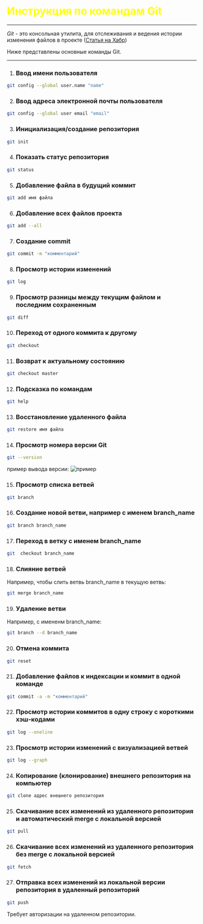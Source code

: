 # <span style=color:yellow>  Инструкция по командам Git </span>
***

*Git* - это консольная утилита, для отслеживания и ведения истории изменения файлов в проекте 
([Статья на Хабр](https://habr.com/ru/post/))

Ниже представлены основные команды Git.
***


1. ### Ввод имени пользователя
```sh
git config --global user.name "name"
```
2. ### Ввод адреса электронной почты пользователя
 ```sh
 git config --global user email "email"
 ```
3. ### Инициализация/создание репозитория
```sh
git init
```
4. ### Показать статус репозитория
```sh
git status
```
5. ### Добавление файла в будущий коммит
```sh
git add имя файла
```
6. ### Добавление всех файлов проекта
```sh
git add --all
```
7. ### Создание commit 
```sh
git commit -m "комментарий"
```
8. ### Просмотр истории изменений
```sh
git log
```
9. ### Просмотр разницы между текущим файлом и последним сохраненным
```sh
git diff 
```
10. ### Переход от одного коммита к другому
```sh
git checkout 
```
11. ### Возврат к актуальному состоянию 
```sh
git checkout master
```
12. ### Подсказка по командам
```sh
git help
```
13. ### Восстановление удаленного файла
```sh
git restore имя файла
```
14. ### Просмотр номера версии Git
```sh
git --version
```
пример вывода версии:
![пример](example.png)

15. ### Просмотр списка ветвей
```sh
git branch
```
16. ### Создание новой ветви, например с именем branch_name
```sh
git branch branch_name
```
17. ### Переход в ветку с именем branch_name
```sh
git  checkout branch_name
```
18. ### Слияние ветвей
Например, чтобы слить ветвь branch_name в текущую ветвь:
```sh
git merge branch_name
```
19. ### Удаление ветви
 Например, с имененм branch_name:
 ```sh
 git branch --d branch_name
 ```
20. ### Отмена коммита
```sh
git reset
```
21. ### Добавление файлов к индексации и коммит в одной команде
```sh
git commit -a -m "комментарий"
```
22. ### Просмотр истории коммитов в одну строку с короткими хэш-кодами
```sh
git log --oneline
```
23. ### Просмотр истории изменений с визуализацией ветвей
```sh
git log --graph
```
24. ### Копирование (клонирование) внешнего репозитория на компьютер
```sh
git clone адрес внешнего репозитория
```
25. ### Скачивание всех изменений из удаленного репозитория и автоматический merge с локальной версией
```sh
git pull
```
26. ### Скачивание всех изменений из удаленного репозитория без  merge с локальной версией
```sh
git fetch
```
27. ### Отправка всех изменений из локальной версии репозитория в удаленный репозиторий
```sh
git push
```
Требует авторизации на удаленном репозитории.